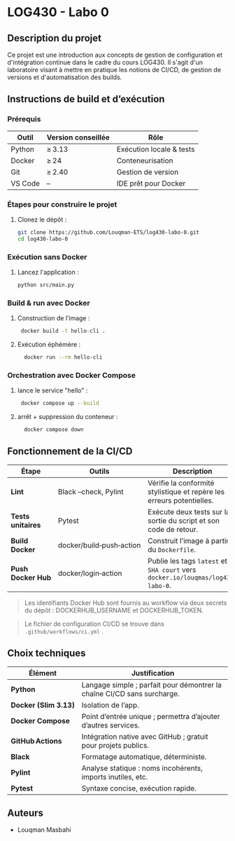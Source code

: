 # LOG430 - Labo 0

## Description du projet

Ce projet est une introduction aux concepts de gestion de configuration et d'intégration continue dans le cadre du cours LOG430. Il s'agit d'un laboratoire visant à mettre en pratique les notions de CI/CD, de gestion de versions et d'automatisation des builds.

## Instructions de build et d’exécution

### Prérequis
| Outil | Version conseillée | Rôle |
|-------|-------------------|------|
| Python | ≥ 3.13 | Exécution locale & tests |
| Docker | ≥ 24 | Conteneurisation |
| Git | ≥ 2.40 | Gestion de version |
|VS Code | – | IDE prêt pour Docker |

### Étapes pour construire le projet

1. Clonez le dépôt :
     ```bash
     git clone https://github.com/Louqman-ETS/log430-labo-0.git
     cd log430-labo-0
     ```
     
### Exécution sans Docker

1. Lancez l'application :
     ```bash
     python src/main.py
     ```
     
### Build & run avec Docker

1. Construction de l’image :
    ```bash
     docker build -t hello-cli .
     ```

2. Exécution éphémère :
   ```bash
     docker run --rm hello-cli
   ```
### Orchestration avec Docker Compose

1. lance le service "hello" :
    ```bash
     docker compose up --build 
    ```

3. arrêt + suppression du conteneur :

   ```bash
     docker compose down
   ```

## Fonctionnement de la CI/CD

| Étape               | Outils                   | Description                                                                    |
| ------------------- | ------------------------ | ------------------------------------------------------------------------------ |
| **Lint**            | Black –check, Pylint     | Vérifie la conformité stylistique et repère les erreurs potentielles.          |
| **Tests unitaires** | Pytest                   | Exécute deux tests sur la sortie du script et son code de retour.              |
| **Build Docker**    | docker/build‑push‑action | Construit l’image à partir du `Dockerfile`.                                    |
| **Push Docker Hub** | docker/login‑action      | Publie les tags `latest` et `SHA court` vers `docker.io/louqmas/log430-labo-0`. |

> Les identifiants Docker Hub sont fournis au workflow via deux secrets du dépôt :
> DOCKERHUB_USERNAME et DOCKERHUB_TOKEN.

> Le fichier de configuration CI/CD se trouve dans `.github/workflows/ci.yml` .

## Choix techniques

| Élément                | Justification                                                                         |
| ---------------------- | ------------------------------------------------------------------------------------- |
| **Python**             | Langage simple ; parfait pour démontrer la chaîne CI/CD sans surcharge.               |
| **Docker (Slim 3.13)** | Isolation de l’app.                                                                   |
| **Docker Compose**     | Point d’entrée unique ; permettra d’ajouter d’autres services.                        |
| **GitHub Actions**     | Intégration native avec GitHub ; gratuit pour projets publics.                        |
| **Black**              | Formatage automatique, déterministe.                                                  |
| **Pylint**             | Analyse statique : noms incohérents, imports inutiles, etc.                           |
| **Pytest**             | Syntaxe concise, exécution rapide.                                                    |

## Auteurs

- Louqman Masbahi
